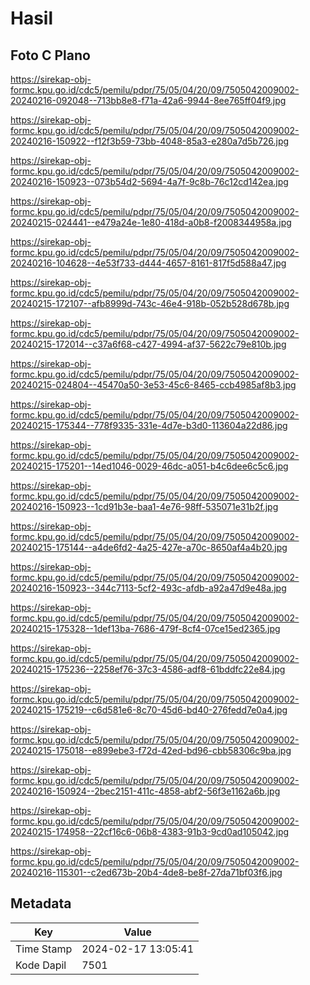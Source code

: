 # Hasil

## Foto C Plano

https://sirekap-obj-formc.kpu.go.id/cdc5/pemilu/pdpr/75/05/04/20/09/7505042009002-20240216-092048--713bb8e8-f71a-42a6-9944-8ee765ff04f9.jpg

https://sirekap-obj-formc.kpu.go.id/cdc5/pemilu/pdpr/75/05/04/20/09/7505042009002-20240216-150922--f12f3b59-73bb-4048-85a3-e280a7d5b726.jpg

https://sirekap-obj-formc.kpu.go.id/cdc5/pemilu/pdpr/75/05/04/20/09/7505042009002-20240216-150923--073b54d2-5694-4a7f-9c8b-76c12cd142ea.jpg

https://sirekap-obj-formc.kpu.go.id/cdc5/pemilu/pdpr/75/05/04/20/09/7505042009002-20240215-024441--e479a24e-1e80-418d-a0b8-f2008344958a.jpg

https://sirekap-obj-formc.kpu.go.id/cdc5/pemilu/pdpr/75/05/04/20/09/7505042009002-20240216-104628--4e53f733-d444-4657-8161-817f5d588a47.jpg

https://sirekap-obj-formc.kpu.go.id/cdc5/pemilu/pdpr/75/05/04/20/09/7505042009002-20240215-172107--afb8999d-743c-46e4-918b-052b528d678b.jpg

https://sirekap-obj-formc.kpu.go.id/cdc5/pemilu/pdpr/75/05/04/20/09/7505042009002-20240215-172014--c37a6f68-c427-4994-af37-5622c79e810b.jpg

https://sirekap-obj-formc.kpu.go.id/cdc5/pemilu/pdpr/75/05/04/20/09/7505042009002-20240215-024804--45470a50-3e53-45c6-8465-ccb4985af8b3.jpg

https://sirekap-obj-formc.kpu.go.id/cdc5/pemilu/pdpr/75/05/04/20/09/7505042009002-20240215-175344--778f9335-331e-4d7e-b3d0-113604a22d86.jpg

https://sirekap-obj-formc.kpu.go.id/cdc5/pemilu/pdpr/75/05/04/20/09/7505042009002-20240215-175201--14ed1046-0029-46dc-a051-b4c6dee6c5c6.jpg

https://sirekap-obj-formc.kpu.go.id/cdc5/pemilu/pdpr/75/05/04/20/09/7505042009002-20240216-150923--1cd91b3e-baa1-4e76-98ff-535071e31b2f.jpg

https://sirekap-obj-formc.kpu.go.id/cdc5/pemilu/pdpr/75/05/04/20/09/7505042009002-20240215-175144--a4de6fd2-4a25-427e-a70c-8650af4a4b20.jpg

https://sirekap-obj-formc.kpu.go.id/cdc5/pemilu/pdpr/75/05/04/20/09/7505042009002-20240216-150923--344c7113-5cf2-493c-afdb-a92a47d9e48a.jpg

https://sirekap-obj-formc.kpu.go.id/cdc5/pemilu/pdpr/75/05/04/20/09/7505042009002-20240215-175328--1def13ba-7686-479f-8cf4-07ce15ed2365.jpg

https://sirekap-obj-formc.kpu.go.id/cdc5/pemilu/pdpr/75/05/04/20/09/7505042009002-20240215-175236--2258ef76-37c3-4586-adf8-61bddfc22e84.jpg

https://sirekap-obj-formc.kpu.go.id/cdc5/pemilu/pdpr/75/05/04/20/09/7505042009002-20240215-175219--c6d581e6-8c70-45d6-bd40-276fedd7e0a4.jpg

https://sirekap-obj-formc.kpu.go.id/cdc5/pemilu/pdpr/75/05/04/20/09/7505042009002-20240215-175018--e899ebe3-f72d-42ed-bd96-cbb58306c9ba.jpg

https://sirekap-obj-formc.kpu.go.id/cdc5/pemilu/pdpr/75/05/04/20/09/7505042009002-20240216-150924--2bec2151-411c-4858-abf2-56f3e1162a6b.jpg

https://sirekap-obj-formc.kpu.go.id/cdc5/pemilu/pdpr/75/05/04/20/09/7505042009002-20240215-174958--22cf16c6-06b8-4383-91b3-9cd0ad105042.jpg

https://sirekap-obj-formc.kpu.go.id/cdc5/pemilu/pdpr/75/05/04/20/09/7505042009002-20240216-115301--c2ed673b-20b4-4de8-be8f-27da71bf03f6.jpg


## Metadata

| Key        | Value               |
| ---------- | ------------------- |
| Time Stamp | 2024-02-17 13:05:41 |
| Kode Dapil | 7501                |



